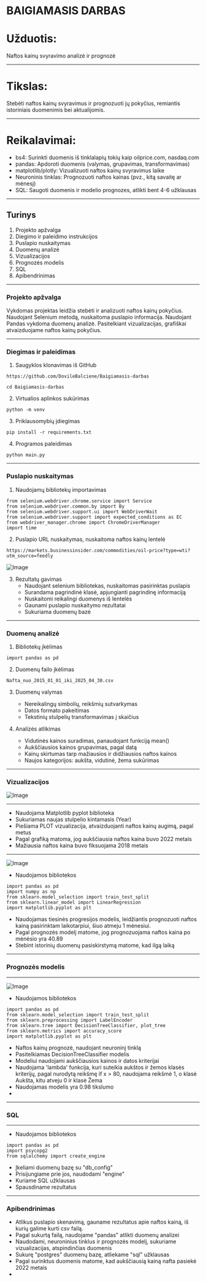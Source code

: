 # BAIGIAMASIS DARBAS

# Užduotis:
Naftos kainų svyravimo analizė ir prognozė

---

# Tikslas:
Stebėti naftos kainų svyravimus ir prognozuoti jų pokyčius, remiantis istoriniais duomenimis bei aktualijomis.

---

# Reikalavimai:
- bs4: Surinkti duomenis iš tinklalapių tokių kaip oilprice.com, nasdaq.com 
- pandas: Apdoroti duomenis (valymas, grupavimas, transformavimas)
- matplotlib/plotly: Vizualizuoti naftos kainų svyravimus laike
- Neuroninis tinklas: Prognozuoti naftos kainas (pvz., kitą savaitę ar mėnesį)
- SQL: Saugoti duomenis ir modelio prognozes, atlikti bent 4-6 užklausas

---

## Turinys

1. Projekto apžvalga
2. Diegimo ir paleidimo instrukcijos
3. Puslapio nuskaitymas
4. Duomenų analizė
5. Vizualizacijos
6. Prognozės modelis
7. SQL
8. Apibendrinimas

---

### Projekto apžvalga

Vykdomas projektas leidžia stebėti ir analizuoti naftos kainų pokyčius. 
Naudojant Selenium metodą, nuskaitoma puslapio informacija. 
Naudojant Pandas vykdoma duomenų analizė. 
Pasitelkiant vizualizacijas, 
grafiškai atvaizduojame naftos kainų pokyčius. 

---

### Diegimas ir paleidimas

1. Saugyklos klonavimas iš GitHub<br>

```
https://github.com/DovileBalciene/Baigiamasis-darbas
```
```
cd Baigiamasis-darbas
```
2. Virtualios aplinkos sukūrimas<br>
```
python -m venv 
```
3. Priklausomybių įdiegimas<br>
```
pip install -r requirements.txt
```
4. Programos paleidimas<br>
```
python main.py
```

---

### Puslapio nuskaitymas

1. Naudojamų bibliotekų importavimas<br>
```
from selenium.webdriver.chrome.service import Service 
from selenium.webdriver.common.by import By 
from selenium.webdriver.support.ui import WebDriverWait 
from selenium.webdriver.support import expected_conditions as EC 
from webdriver_manager.chrome import ChromeDriverManager
import time
```
2. Puslapio URL nuskaitymas, nuskaitoma naftos kainų lentelė<br>
```
https://markets.businessinsider.com/commodities/oil-price?type=wti?utm_source=feedly
```
![Image](https://github.com/user-attachments/assets/186fd680-f5cd-4afe-b22a-4cea1c217cba)


3. Rezultatų gavimas<br>
   - Naudojant selenium bibliotekas, nuskaitomas pasirinktas puslapis
   - Surandama pagrindinė klasė, apjungianti pagrindinę informaciją
   - Nuskaitomi reikalingi duomenys iš lentelės
   - Gaunami puslapio nuskaitymo rezultatai
   - Sukuriama duomenų bazė
   
---

### Duomenų analizė

1. Bibliotekų įkėlimas<br>
```
import pandas as pd
```
2. Duomenų failo įkėlimas<br>
```
Nafta_nuo_2015_01_01_iki_2025_04_30.csv
```

3. Duomenų valymas 
   - Nereikalingų simbolių, reikšmių sutvarkymas 
   - Datos formato pakeitimas
   - Tekstinių stulpelių transformavimas į skaičius

4. Analizės atlikimas 
   - Vidutinės kainos suradimas, panaudojant funkciją mean()
   - Aukščiausios kainos grupavimas, pagal datą
   - Kainų skirtumas tarp mažiausios ir didžiausios naftos kainos
   - Naujos kategorijos: aukšta, vidutinė, žema sukūrimas

---

### Vizualizacijos
![Image](https://github.com/user-attachments/assets/a007ba92-5066-4790-ac50-3e7e126c3eb1)

---

   - Naudojama Matplotlib pyplot biblioteka
   - Sukuriamas naujas stulpelio kintamasis (Year)
   - Piešiama PLOT vizualizacija, atvaizduojanti naftos kainų augimą, pagal metus
   - Pagal grafiką matoma, jog aukščiausia naftos kaina buvo 2022 metais
   - Mažiausia naftos kaina buvo fiksuojama 2018 metais

---

![Image](https://github.com/user-attachments/assets/7e3291fd-63bf-4402-912b-ac1aa8f15359)
   - Naudojamos bibliotekos<br>
```
import pandas as pd
import numpy as np
from sklearn.model_selection import train_test_split
from sklearn.linear_model import LinearRegression
import matplotlib.pyplot as plt
```
   - Naudojamas tiesinės progresijos modelis,
leidžiantis prognozuoti naftos kainą pasirinktam laikotarpiui,
šiuo atmeju 1 mėnesiui.
   - Pagal prognozės modelį matome, jog prognozuojama naftos kaina po mėnėsio yra 40.89
   - Stebint istorinių duomenų pasiskirstymą matome, kad ilgą laiką 

---
### Prognozės modelis
---

![Image](https://github.com/user-attachments/assets/1831615c-eec5-409a-bc5a-ee959cd7a592)
   - Naudojamos bibliotekos
```
import pandas as pd
from sklearn.model_selection import train_test_split  
from sklearn.preprocessing import LabelEncoder
from sklearn.tree import DecisionTreeClassifier, plot_tree
from sklearn.metrics import accuracy_score 
import matplotlib.pyplot as plt
```
   - Naftos kainų prognozė, naudojant neuroninį tinklą
   - Pasitelkiamas DecisionTreeClassifier modelis
   - Modeliui naudojami aukščiausios kainos ir datos kriterijai
   - Naudojama 'lambda' funkcija, kuri suteikia aukštos ir žemos klasės kriterijų, 
pagal nurodytą reikšmę if x > 80, naudojama reikšmė 1, o klasė Aukšta, 
kitu atveju 0 ir klasė Žema
   - Naudojamas modelis yra 0.98 tikslumo
   - 

---

### SQL
---
   - Naudojamos bibliotekos
```
import pandas as pd
import psycopg2
from sqlalchemy import create_engine
```

   - Įkeliami duomenų bazę su "db_config"
   - Prisijungiame prie jos, naudodami "engine"
   - Kuriame SQL užklausas
   - Spausdiname rezultatus

---

### Apibendrinimas
   - Atlikus puslapio skenavimą, gauname rezultatus apie naftos kainą,
iš kurių galime kurti csv failą.
   - Pagal sukurtą failą, naudojame "pandas" atlikti duomenų analizei
   - Naudodami, neuroninius tinklus ir prognozės modelį, sukuriame vizualizacijas, atspindinčias duomenis
   - Sukurę "postgres" duomenų bazę, atliekame "sql" užklausas
   - Pagal surinktus duomenis matome, kad aukščiausią kainą nafta pasiekė 2022 metais
   - 